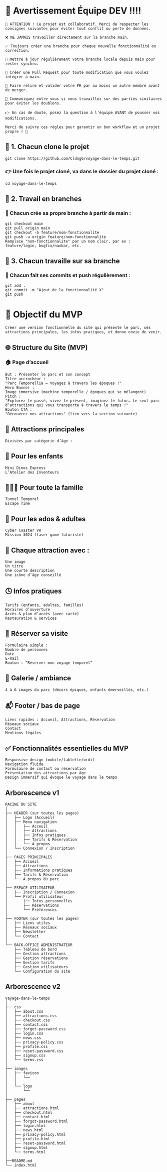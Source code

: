 # 🚨 Avertissement Équipe DEV !!!!
    🚨 ATTENTION ! Ce projet est collaboratif. Merci de respecter les consignes suivantes pour éviter tout conflit ou perte de données.

    ❌ NE JAMAIS travailler directement sur la branche main.

    ✅ Toujours créer une branche pour chaque nouvelle fonctionnalité ou correction.

    🔁 Mettre à jour régulièrement votre branche locale depuis main pour rester synchro.

    🧪 Créer une Pull Request pour toute modification que vous voulez intégrer à main.

    👀 Faire relire et valider votre PR par au moins un autre membre avant de merger.

    💬 Communiquez entre vous si vous travaillez sur des parties similaires pour éviter les doublons.

    👉 En cas de doute, posez la question à l’équipe AVANT de pousser vos modifications.

    Merci de suivre ces règles pour garantir un bon workflow et un projet propre ! 💪

## 📌 1. Chacun clone le projet
    
    git clone https://github.com/Cldng6/voyage-dans-le-temps.git

### 👉 Une fois le projet cloné, va dans le dossier du projet cloné :
    
    cd voyage-dans-le-temps

## 📌 2. Travail en branches
### 🔧 Chacun crée sa propre branche à partir de main :

    git checkout main
    git pull origin main
    git checkout -b feature/nom-fonctionnalite
    git push -u origin feature/nom-fonctionnalite
    Remplace "nom-fonctionnalite" par un nom clair, par ex : feature/login, bugfix/navbar, etc.

## 📌 3. Chacun travaille sur sa branche
### 💾 Chacun fait ses commits et push régulièrement :

    git add .
    git commit -m "Ajout de la fonctionnalité X"
    git push



# 🎯 Objectif du MVP
    
    Créer une version fonctionnelle du site qui présente le parc, ses attractions principales, les infos pratiques, et donne envie de venir.

## 🌐 Structure du Site (MVP)
### 🏠 Page d’accueil

    But : Présenter le parc et son concept
    Titre accrocheur :
    "Parc Temporellia – Voyagez à travers les époques !"
    Hero Banner :
    Image immersive (machine temporelle / époques qui se mélangent)
    Pitch :
    "Explorez le passé, vivez le présent, imaginez le futur… Le seul parc d’attractions qui vous transporte à travers le temps !"
    Bouton CTA :
    "Découvrez nos attractions" (lien vers la section suivante)

## 🎢 Attractions principales

    Divisées par catégorie d’âge :

## 👶 Pour les enfants

    Mini Dinos Express
    L’Atelier des Inventeurs
    
## 👨‍👩‍👧 Pour toute la famille

    Tunnel Temporel
    Escape Time
    
## 👾 Pour les ados & adultes

    Cyber Coaster VR
    Mission 3024 (laser game futuriste)
    
## 🎨 Chaque attraction avec :

    Une image
    Un titre
    Une courte description
    Une icône d’âge conseillé
    
## 🕓 Infos pratiques

    Tarifs (enfants, adultes, familles)
    Horaires d’ouverture
    Accès & plan d’accès (avec carte)
    Restauration & services

## 📅 Réserver sa visite

    Formulaire simple :
    Nombre de personnes
    Date
    E-mail
    Bouton : “Réserver mon voyage temporel”

## 📸 Galerie / ambiance

    4 à 6 images du parc (décors épiques, enfants émerveillés, etc.)

## 📬 Footer / bas de page

    Liens rapides : Accueil, Attractions, Réservation
    Réseaux sociaux
    Contact
    Mentions légales

## ✅ Fonctionnalités essentielles du MVP

    Responsive design (mobile/tablette/ordi)
    Navigation fluide
    Formulaire de contact ou réservation
    Présentation des attractions par âge
    Design immersif qui évoque le voyage dans le temps

## Arborescence v1

    RACINE DU SITE
    │
    ├── HEADER (sur toutes les pages)
    │   ├── Logo (Accueil)
    │   ├── Menu navigation
    │   │   ├── Acceuil
    │   │   ├── Attractions
    │   │   ├── Infos pratiques
    │   │   ├── Tarifs & Réservation
    │   │   └── À propos
    │   └── Connexion / Inscription
    │
    ├── PAGES PRINCIPALES
    │   ├── Accueil
    │   ├── Attractions
    │   ├── Informations pratiques
    │   ├── Tarifs & Réservation
    │   └── À propos du parc
    │
    ├── ESPACE UTILISATEUR
    │   ├── Inscription / Connexion
    │   └── Profil utilisateur
    │       ├── Infos personnelles
    │       ├── Réservations
    │       └── Préférences
    │
    ├── FOOTER (sur toutes les pages)
    │   ├── Liens utiles
    │   ├── Réseaux sociaux
    │   ├── Newsletter
    │   └── Contact
    │
    └── BACK-OFFICE ADMINISTRATEUR
        ├── Tableau de bord
        ├── Gestion attractions
        ├── Gestion réservations
        ├── Gestion tarifs
        ├── Gestion utilisateurs
        └── Configuration du site




## Arborescence v2

    Vayage-dans-le-temps
    │
    ├── css
    │   ├── about.css
    │   ├── attractions.css
    │   ├── checkout.css
    │   ├── contact.css
    │   ├── forgot-password.css
    │   ├── login.css
    │   ├── news.css
    │   ├── privacy-policy.css
    │   ├── profile.css
    │   ├── reset-password.css
    │   ├── signup.css
    │   └── terms.css
    │
    ├── images
    │   ├── favicon
    │   │   └──
    │   │
    │   └── logo
    │       └──
    │
    ├── pages
    │   ├── about
    │   ├── attractions.html
    │   ├── checkout.html
    │   ├── contact.html
    │   ├── forgot-password.html
    │   ├── login.html
    │   ├── news.html
    │   ├── privacy-policy.html
    │   ├── profile.html
    │   ├── reset-password.html
    │   ├── signup.html
    │   └── terms.html
    │
    ├──README.md
    └── index.html

